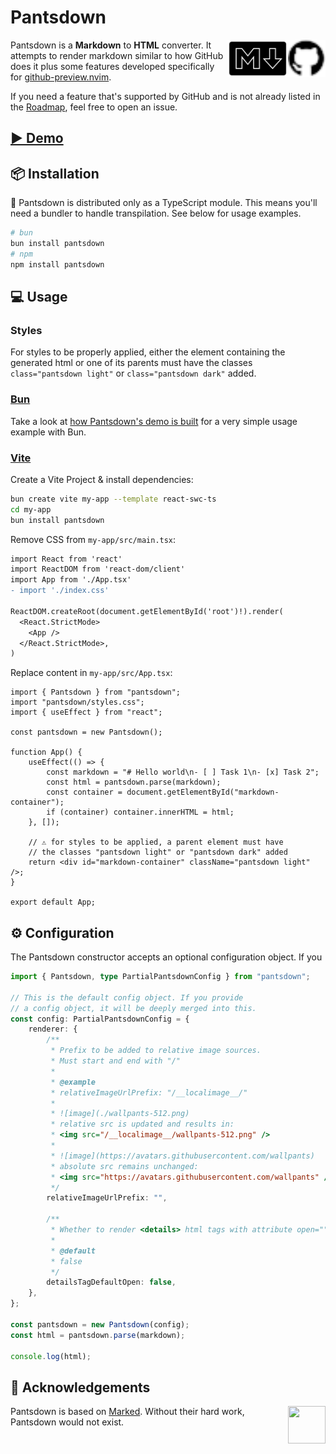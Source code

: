 <!-- Up to marked@9.1.3 -->

# Pantsdown

<img src="https://raw.githubusercontent.com/wallpants/pantsdown/main/docs/github.svg" height="60px" align="right" />
<img src="https://raw.githubusercontent.com/wallpants/pantsdown/main/docs/markdown.svg" height="60px" align="right" />

Pantsdown is a **Markdown** to **HTML** converter. It attempts to render markdown similar to how GitHub does it plus
some features developed specifically for [github-preview.nvim](https://github.com/wallpants/github-preview.nvim).

If you need a feature that's supported by GitHub and is not already listed in the [Roadmap](#-roadmap),
feel free to open an issue.

## [▶️ Demo](https://wallpants.github.io/pantsdown/)

## 📦 Installation

🚨 Pantsdown is distributed only as a TypeScript module. This means you'll need a bundler to handle transpilation.
See below for usage examples.

```sh
# bun
bun install pantsdown
# npm
npm install pantsdown
```

## 💻 Usage

### Styles

For styles to be properly applied, either the element containing the generated html or one of its parents
must have the classes `class="pantsdown light"` or `class="pantsdown dark"` added.

### [Bun](https://bun.sh/)

Take a look at [how Pantsdown's demo is built](https://github.com/wallpants/pantsdown/blob/main/docs/build.ts)
for a very simple usage example with Bun.

### [Vite](https://vitejs.dev/guide/#scaffolding-your-first-vite-project)

Create a Vite Project & install dependencies:

```sh
bun create vite my-app --template react-swc-ts
cd my-app
bun install pantsdown
```

Remove CSS from `my-app/src/main.tsx`:

```diff
import React from 'react'
import ReactDOM from 'react-dom/client'
import App from './App.tsx'
- import './index.css'

ReactDOM.createRoot(document.getElementById('root')!).render(
  <React.StrictMode>
    <App />
  </React.StrictMode>,
)
```

Replace content in `my-app/src/App.tsx`:

```tsx
import { Pantsdown } from "pantsdown";
import "pantsdown/styles.css";
import { useEffect } from "react";

const pantsdown = new Pantsdown();

function App() {
    useEffect(() => {
        const markdown = "# Hello world\n- [ ] Task 1\n- [x] Task 2";
        const html = pantsdown.parse(markdown);
        const container = document.getElementById("markdown-container");
        if (container) container.innerHTML = html;
    }, []);

    // ⚠️ for styles to be applied, a parent element must have
    // the classes "pantsdown light" or "pantsdown dark" added
    return <div id="markdown-container" className="pantsdown light" />;
}

export default App;
```

## ⚙️ Configuration

The Pantsdown constructor accepts an optional configuration object.
If you

```typescript
import { Pantsdown, type PartialPantsdownConfig } from "pantsdown";

// This is the default config object. If you provide
// a config object, it will be deeply merged into this.
const config: PartialPantsdownConfig = {
    renderer: {
        /**
         * Prefix to be added to relative image sources.
         * Must start and end with "/"
         *
         * @example
         * relativeImageUrlPrefix: "/__localimage__/"
         *
         * ![image](./wallpants-512.png)
         * relative src is updated and results in:
         * <img src="/__localimage__/wallpants-512.png" />
         *
         * ![image](https://avatars.githubusercontent.com/wallpants)
         * absolute src remains unchanged:
         * <img src="https://avatars.githubusercontent.com/wallpants" />
         */
        relativeImageUrlPrefix: "",

        /**
         * Whether to render <details> html tags with attribute open=""
         *
         * @default
         * false
         */
        detailsTagDefaultOpen: false,
    },
};

const pantsdown = new Pantsdown(config);
const html = pantsdown.parse(markdown);

console.log(html);
```

## 🤝 Acknowledgements

<a href="https://marked.js.org">
  <img width="60px" height="60px" src="https://marked.js.org/img/logo-black.svg" align="right" />
</a>

Pantsdown is based on [Marked](https://github.com/markedjs/marked).
Without their hard work, Pantsdown would not exist.
